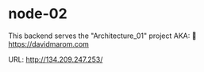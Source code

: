 # node-02

This backend serves the "Architecture_01" project AKA: 🚀 https://davidmarom.com

URL: http://134.209.247.253/